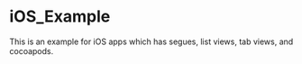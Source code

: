 # iOS_Example
This is an example for iOS apps which has segues, list views, tab views, and cocoapods.
